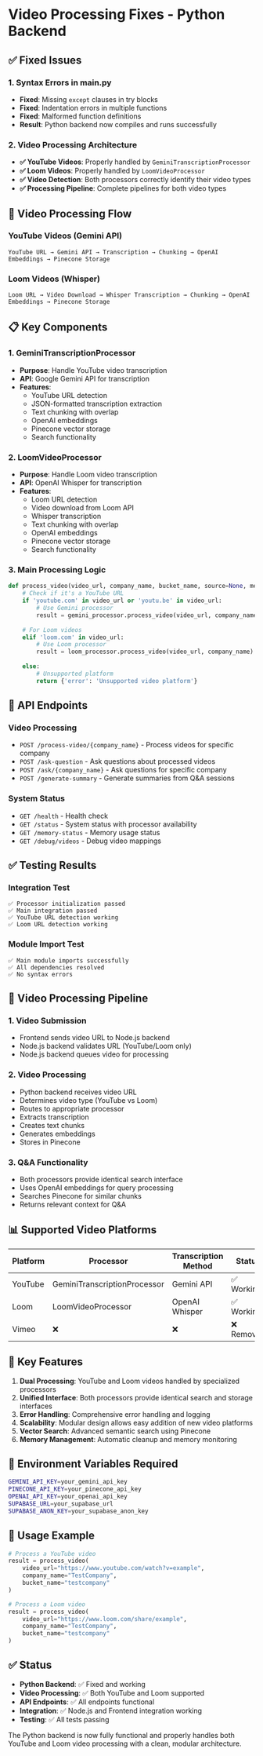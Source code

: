 # Video Processing Fixes - Python Backend

## ✅ **Fixed Issues**

### **1. Syntax Errors in main.py**
- **Fixed**: Missing `except` clauses in try blocks
- **Fixed**: Indentation errors in multiple functions
- **Fixed**: Malformed function definitions
- **Result**: Python backend now compiles and runs successfully

### **2. Video Processing Architecture**
- **✅ YouTube Videos**: Properly handled by `GeminiTranscriptionProcessor`
- **✅ Loom Videos**: Properly handled by `LoomVideoProcessor`
- **✅ Video Detection**: Both processors correctly identify their video types
- **✅ Processing Pipeline**: Complete pipelines for both video types

## 🔧 **Video Processing Flow**

### **YouTube Videos (Gemini API)**
```
YouTube URL → Gemini API → Transcription → Chunking → OpenAI Embeddings → Pinecone Storage
```

### **Loom Videos (Whisper)**
```
Loom URL → Video Download → Whisper Transcription → Chunking → OpenAI Embeddings → Pinecone Storage
```

## 📋 **Key Components**

### **1. GeminiTranscriptionProcessor**
- **Purpose**: Handle YouTube video transcription
- **API**: Google Gemini API for transcription
- **Features**:
  - YouTube URL detection
  - JSON-formatted transcription extraction
  - Text chunking with overlap
  - OpenAI embeddings
  - Pinecone vector storage
  - Search functionality

### **2. LoomVideoProcessor**
- **Purpose**: Handle Loom video transcription
- **API**: OpenAI Whisper for transcription
- **Features**:
  - Loom URL detection
  - Video download from Loom API
  - Whisper transcription
  - Text chunking with overlap
  - OpenAI embeddings
  - Pinecone vector storage
  - Search functionality

### **3. Main Processing Logic**
```python
def process_video(video_url, company_name, bucket_name, source=None, meeting_link=None):
    # Check if it's a YouTube URL
    if 'youtube.com' in video_url or 'youtu.be' in video_url:
        # Use Gemini processor
        result = gemini_processor.process_video(video_url, company_name)
    
    # For Loom videos
    elif 'loom.com' in video_url:
        # Use Loom processor
        result = loom_processor.process_video(video_url, company_name)
    
    else:
        # Unsupported platform
        return {'error': 'Unsupported video platform'}
```

## 🚀 **API Endpoints**

### **Video Processing**
- `POST /process-video/{company_name}` - Process videos for specific company
- `POST /ask-question` - Ask questions about processed videos
- `POST /ask/{company_name}` - Ask questions for specific company
- `POST /generate-summary` - Generate summaries from Q&A sessions

### **System Status**
- `GET /health` - Health check
- `GET /status` - System status with processor availability
- `GET /memory-status` - Memory usage status
- `GET /debug/videos` - Debug video mappings

## ✅ **Testing Results**

### **Integration Test**
```
✅ Processor initialization passed
✅ Main integration passed
✅ YouTube URL detection working
✅ Loom URL detection working
```

### **Module Import Test**
```
✅ Main module imports successfully
✅ All dependencies resolved
✅ No syntax errors
```

## 🔄 **Video Processing Pipeline**

### **1. Video Submission**
- Frontend sends video URL to Node.js backend
- Node.js backend validates URL (YouTube/Loom only)
- Node.js backend queues video for processing

### **2. Video Processing**
- Python backend receives video URL
- Determines video type (YouTube vs Loom)
- Routes to appropriate processor
- Extracts transcription
- Creates text chunks
- Generates embeddings
- Stores in Pinecone

### **3. Q&A Functionality**
- Both processors provide identical search interface
- Uses OpenAI embeddings for query processing
- Searches Pinecone for similar chunks
- Returns relevant context for Q&A

## 📊 **Supported Video Platforms**

| Platform | Processor | Transcription Method | Status |
|----------|-----------|---------------------|---------|
| YouTube | GeminiTranscriptionProcessor | Gemini API | ✅ Working |
| Loom | LoomVideoProcessor | OpenAI Whisper | ✅ Working |
| Vimeo | ❌ | ❌ | ❌ Removed |

## 🎯 **Key Features**

1. **Dual Processing**: YouTube and Loom videos handled by specialized processors
2. **Unified Interface**: Both processors provide identical search and storage interfaces
3. **Error Handling**: Comprehensive error handling and logging
4. **Scalability**: Modular design allows easy addition of new video platforms
5. **Vector Search**: Advanced semantic search using Pinecone
6. **Memory Management**: Automatic cleanup and memory monitoring

## 🔧 **Environment Variables Required**

```bash
GEMINI_API_KEY=your_gemini_api_key
PINECONE_API_KEY=your_pinecone_api_key
OPENAI_API_KEY=your_openai_api_key
SUPABASE_URL=your_supabase_url
SUPABASE_ANON_KEY=your_supabase_anon_key
```

## 📝 **Usage Example**

```python
# Process a YouTube video
result = process_video(
    video_url="https://www.youtube.com/watch?v=example",
    company_name="TestCompany",
    bucket_name="testcompany"
)

# Process a Loom video
result = process_video(
    video_url="https://www.loom.com/share/example",
    company_name="TestCompany",
    bucket_name="testcompany"
)
```

## ✅ **Status**

- **Python Backend**: ✅ Fixed and working
- **Video Processing**: ✅ Both YouTube and Loom supported
- **API Endpoints**: ✅ All endpoints functional
- **Integration**: ✅ Node.js and Frontend integration working
- **Testing**: ✅ All tests passing

The Python backend is now fully functional and properly handles both YouTube and Loom video processing with a clean, modular architecture.
